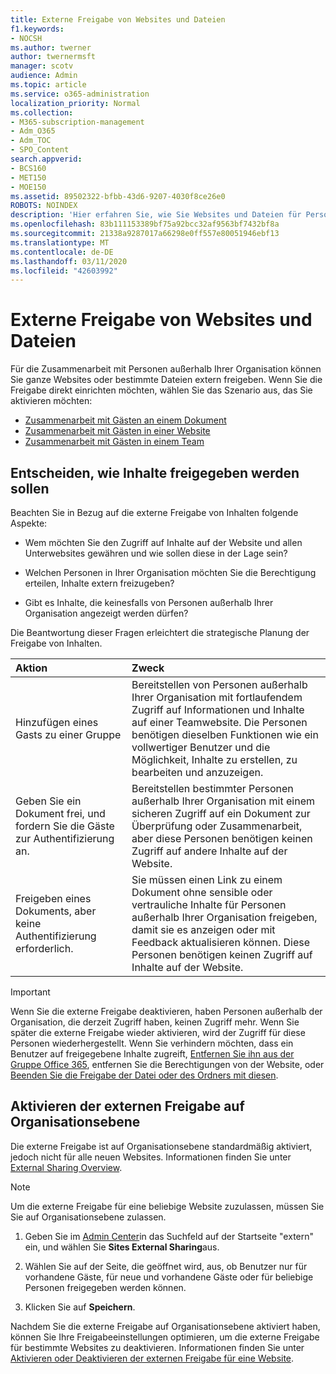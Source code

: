 ```yaml
---
title: Externe Freigabe von Websites und Dateien
f1.keywords:
- NOCSH
ms.author: twerner
author: twernermsft
manager: scotv
audience: Admin
ms.topic: article
ms.service: o365-administration
localization_priority: Normal
ms.collection:
- M365-subscription-management
- Adm_O365
- Adm_TOC
- SPO_Content
search.appverid:
- BCS160
- MET150
- MOE150
ms.assetid: 89502322-bfbb-43d6-9207-4030f8ce26e0
ROBOTS: NOINDEX
description: 'Hier erfahren Sie, wie Sie Websites und Dateien für Personen außerhalb der Organisation freigeben. '
ms.openlocfilehash: 83b111153389bf75a92bcc32af9563bf7432bf8a
ms.sourcegitcommit: 21338a9287017a66298e0ff557e80051946ebf13
ms.translationtype: MT
ms.contentlocale: de-DE
ms.lasthandoff: 03/11/2020
ms.locfileid: "42603992"
---
```

# <a name="share-sites-and-files-externally"></a>Externe Freigabe von Websites und Dateien

Für die Zusammenarbeit mit Personen außerhalb Ihrer Organisation können Sie ganze Websites oder bestimmte Dateien extern freigeben. Wenn Sie die Freigabe direkt einrichten möchten, wählen Sie das Szenario aus, das Sie aktivieren möchten:

- [Zusammenarbeit mit Gästen an einem Dokument](https://docs.microsoft.com/Office365/Enterprise/collaborate-on-documents)
- [Zusammenarbeit mit Gästen in einer Website](https://docs.microsoft.com/Office365/Enterprise/collaborate-in-site)
- [Zusammenarbeit mit Gästen in einem Team](https://docs.microsoft.com/Office365/Enterprise/collaborate-as-team)
  
## <a name="deciding-how-to-share-your-content"></a>Entscheiden, wie Inhalte freigegeben werden sollen

Beachten Sie in Bezug auf die externe Freigabe von Inhalten folgende Aspekte:
  
- Wem möchten Sie den Zugriff auf Inhalte auf der Website und allen Unterwebsites gewähren und wie sollen diese in der Lage sein?
    
- Welchen Personen in Ihrer Organisation möchten Sie die Berechtigung erteilen, Inhalte extern freizugeben? 
    
- Gibt es Inhalte, die keinesfalls von Personen außerhalb Ihrer Organisation angezeigt werden dürfen?
    
Die Beantwortung dieser Fragen erleichtert die strategische Planung der Freigabe von Inhalten.
  
|**Aktion**|**Zweck**|
|:-----|:-----|
|Hinzufügen eines Gasts zu einer Gruppe  <br/> |Bereitstellen von Personen außerhalb Ihrer Organisation mit fortlaufendem Zugriff auf Informationen und Inhalte auf einer Teamwebsite. Die Personen benötigen dieselben Funktionen wie ein vollwertiger Benutzer und die Möglichkeit, Inhalte zu erstellen, zu bearbeiten und anzuzeigen.  <br/> |
|Geben Sie ein Dokument frei, und fordern Sie die Gäste zur Authentifizierung an.  <br/> |Bereitstellen bestimmter Personen außerhalb Ihrer Organisation mit einem sicheren Zugriff auf ein Dokument zur Überprüfung oder Zusammenarbeit, aber diese Personen benötigen keinen Zugriff auf andere Inhalte auf der Website.  <br/> |
|Freigeben eines Dokuments, aber keine Authentifizierung erforderlich.  <br/> |Sie müssen einen Link zu einem Dokument ohne sensible oder vertrauliche Inhalte für Personen außerhalb Ihrer Organisation freigeben, damit sie es anzeigen oder mit Feedback aktualisieren können. Diese Personen benötigen keinen Zugriff auf Inhalte auf der Website.  <br/> |
   
> [!IMPORTANT]
> Wenn Sie die externe Freigabe deaktivieren, haben Personen außerhalb der Organisation, die derzeit Zugriff haben, keinen Zugriff mehr. Wenn Sie später die externe Freigabe wieder aktivieren, wird der Zugriff für diese Personen wiederhergestellt. Wenn Sie verhindern möchten, dass ein Benutzer auf freigegebene Inhalte zugreift, [Entfernen Sie ihn aus der Gruppe Office 365](/office365/admin/create-groups/add-or-remove-members-from-groups), entfernen Sie die Berechtigungen von der Website, oder [Beenden Sie die Freigabe der Datei oder des Ordners mit diesen](https://support.office.com/article/0a36470f-d7fe-40a0-bd74-0ac6c1e13323). 
  
## <a name="enable-external-sharing-at-the-organization-level"></a>Aktivieren der externen Freigabe auf Organisationsebene

Die externe Freigabe ist auf Organisationsebene standardmäßig aktiviert, jedoch nicht für alle neuen Websites. Informationen finden Sie unter [External Sharing Overview](/sharepoint/external-sharing-overview). 

> [!NOTE]
>  Um die externe Freigabe für eine beliebige Website zuzulassen, müssen Sie Sie auf Organisationsebene zulassen. 
  
1. Geben Sie im [Admin Center](https://go.microsoft.com/fwlink/p/?linkid=2024339)in das Suchfeld auf der Startseite "extern" ein, und wählen Sie **Sites External Sharing**aus.
  
2. Wählen Sie auf der Seite, die geöffnet wird, aus, ob Benutzer nur für vorhandene Gäste, für neue und vorhandene Gäste oder für beliebige Personen freigegeben werden können. 
    
3. Klicken Sie auf **Speichern**.
    
Nachdem Sie die externe Freigabe auf Organisationsebene aktiviert haben, können Sie Ihre Freigabeeinstellungen optimieren, um die externe Freigabe für bestimmte Websites zu deaktivieren. Informationen finden Sie unter [Aktivieren oder Deaktivieren der externen Freigabe für eine Website](/sharepoint/change-external-sharing-site).
  

  

    

